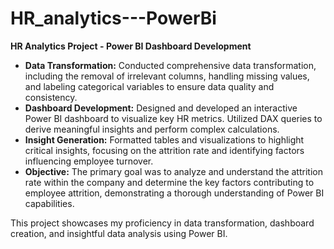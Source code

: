 # HR_analytics---PowerBi

**HR Analytics Project - Power BI Dashboard Development**

- **Data Transformation:** Conducted comprehensive data transformation, including the removal of irrelevant columns, handling missing values, and labeling categorical variables to ensure data quality and consistency.
- **Dashboard Development:** Designed and developed an interactive Power BI dashboard to visualize key HR metrics. Utilized DAX queries to derive meaningful insights and perform complex calculations.
- **Insight Generation:** Formatted tables and visualizations to highlight critical insights, focusing on the attrition rate and identifying factors influencing employee turnover.
- **Objective:** The primary goal was to analyze and understand the attrition rate within the company and determine the key factors contributing to employee attrition, demonstrating a thorough understanding of Power BI capabilities.

This project showcases my proficiency in data transformation, dashboard creation, and insightful data analysis using Power BI.
